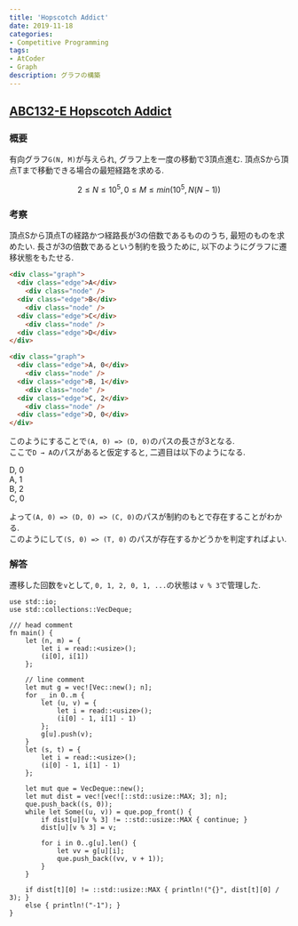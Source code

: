 ```yaml
---
title: 'Hopscotch Addict'
date: 2019-11-18
categories:
- Competitive Programming
tags:
- AtCoder
- Graph
description: グラフの構築
---
```


## [ABC132-E Hopscotch Addict](https://atcoder.jp/contests/abc132/tasks/abc132_e)

### 概要
有向グラフ`G(N, M)`が与えられ, グラフ上を一度の移動で3頂点進む. 頂点Sから頂点Tまで移動できる場合の最短経路を求める.

$$2 \leq N \leq 10^5, 0 \leq M \leq min(10^5, N(N-1))$$

### 考察
頂点Sから頂点Tの経路かつ経路長が3の倍数であるもののうち, 最短のものを求めたい.
長さが3の倍数であるという制約を扱うために, 以下のようにグラフに遷移状態をもたせる.

```html
<div class="graph">
  <div class="edge">A</div>
    <div class="node" />
  <div class="edge">B</div>
    <div class="node" />
  <div class="edge">C</div>
    <div class="node" />
  <div class="edge">D</div>
</div>

<div class="graph">
  <div class="edge">A, 0</div>
    <div class="node" />
  <div class="edge">B, 1</div>
    <div class="node" />
  <div class="edge">C, 2</div>
    <div class="node" />
  <div class="edge">D, 0</div>
</div>
```

このようにすることで`(A, 0) => (D, 0)`のパスの長さが3となる.  
ここで`D → A`のパスがあると仮定すると, 二週目は以下のようになる.

<div class="graph">
  <div class="edge">D, 0</div>
    <div class="node" />
  <div class="edge">A, 1</div>
    <div class="node" />
  <div class="edge">B, 2</div>
    <div class="node" />
  <div class="edge">C, 0</div>
</div>

よって`(A, 0) => (D, 0) => (C, 0)`のパスが制約のもとで存在することがわかる.  
このようにして`(S, 0) => (T, 0)` のパスが存在するかどうかを判定すればよい.

### 解答
遷移した回数を`v`として, `0, 1, 2, 0, 1, ...`の状態は `v % 3`で管理した.

```rust[class="line-numbers"][data-file="e.rs"]
use std::io;
use std::collections::VecDeque;

/// head comment
fn main() {
    let (n, m) = {
        let i = read::<usize>();
        (i[0], i[1])
    };

    // line comment
    let mut g = vec![Vec::new(); n];
    for _ in 0..m {
        let (u, v) = {
            let i = read::<usize>();
            (i[0] - 1, i[1] - 1)
        };
        g[u].push(v);
    }
    let (s, t) = {
        let i = read::<usize>();
        (i[0] - 1, i[1] - 1)
    };

    let mut que = VecDeque::new();
    let mut dist = vec![vec![::std::usize::MAX; 3]; n];
    que.push_back((s, 0));
    while let Some((u, v)) = que.pop_front() {
        if dist[u][v % 3] != ::std::usize::MAX { continue; }
        dist[u][v % 3] = v;

        for i in 0..g[u].len() {
            let vv = g[u][i];
            que.push_back((vv, v + 1));
        }
    }

    if dist[t][0] != ::std::usize::MAX { println!("{}", dist[t][0] / 3); }
    else { println!("-1"); }
}
```
